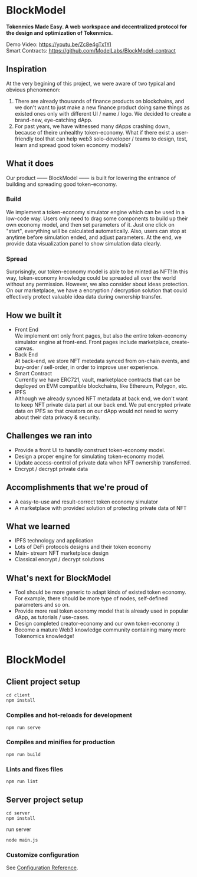 # BlockModel
**Tokenmics Made Easy. A web workspace and decentralized protocol for the design and optimization of Tokenmics.**  
  
Demo Video: https://youtu.be/Zc8e4gTx1YI   
Smart Contracts: https://github.com/ModelLabs/BlockModel-contract
## Inspiration
At the very begining of this project, we were aware of two typical and obvious phenomenon:
1. There are already thousands of finance products on blockchains, and we don't want to just make a new finance product doing same things as existed ones only with different UI / name / logo. We decided to create a brand-new, eye-catching dApp.
2. For past years, we have witnessed many dApps crashing down, because of theire unhealthy token-economy. What if there exist a user-friendly tool that can help web3 solo-developer / teams to design, test, learn and spread good token economy models?

## What it does
Our product —— BlockModel —— is built for lowering the entrance of building and spreading good token-economy.
### Build
We implement a token-economy simulator engine which can be used in a low-code way. Users only need to drag some components to build up their own economy model, and then set parameters of it. Just one click on "start", everything will be calculated automatically. Also, users can stop at anytime before simulation ended, and adjust parameters. At the end, we provide data visualization panel to show simulation data clearly. 
### Spread
Surprisingly, our token-economy model is able to be minted as NFT! In this way, token-economy knowledge could be spreaded all over the world without any permission. However, we also consider about ideas protection. On our marketplace, we have a encryption / decryption solution that could effectively protect valuable idea data during ownership transfer.

## How we built it
- Front End  
We implement ont only front pages, but also the entire token-economy simulator engine at front-end. Front pages include marketplace, create-canvas.
- Back End  
At back-end, we store NFT metedata synced from on-chain events, and buy-order / sell-order, in order to improve user experience.
- Smart Contract  
Currently we have ERC721, vault, marketplace contracts that can be deployed on EVM compatible blockchains, like Ethereum, Polygon, etc.
- IPFS  
Although we already synced NFT metadata at back end, we don't want to keep NFT private data part at our back end. We put encrypted private data on IPFS so that creators on our dApp would not need to worry about their data privacy & security.

## Challenges we ran into 
- Provide a front UI to handily construct token-economy model.
- Design a proper engine for simulating token-economy model.
- Update access-control of private data when NFT ownership transferred.
- Encrypt / decrypt private data

## Accomplishments that we're proud of
- A easy-to-use and result-correct token economy simulator
- A marketplace with provided solution of protecting private data of NFT

## What we learned
- IPFS technology and application
- Lots of DeFi protocols designs and their token economy
- Main- stream NFT marketplace design
- Classical encrypt / decrypt solutions

## What's next for BlockModel
- Tool should be more generic to adapt kinds of existed token economy. For example, there should be more type of nodes, self-defined parameters and so on.
- Provide more real token economy model that is already used in popular dApp, as tutorials / use-cases.
- Design completed creator-economy and our own token-economy :)
- Become a mature Web3 knowledge community containing many more Tokenomics knowledge!


# BlockModel

## Client project setup
```
cd client
npm install
```

### Compiles and hot-reloads for development
```
npm run serve
```

### Compiles and minifies for production
```
npm run build
```

### Lints and fixes files
```
npm run lint
```

## Server project setup

```
cd server
npm install
```
run server
```
node main.js
```
### Customize configuration
See [Configuration Reference](https://cli.vuejs.org/config/).

